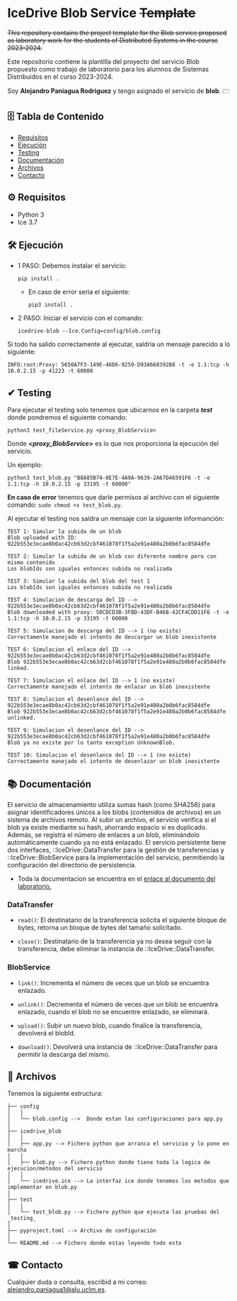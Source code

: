 # IceDrive Blob Service ~~Template~~

~~This repository contains the project template for the Blob service proposed as laboratory work for the students
of Distributed Systems in the course 2023-2024.~~

Este repositorio contiene la plantilla del proyecto del servicio Blob propuesto como trabajo de laboratorio para los alumnos
de Sistemas Distribuidos en el curso 2023-2024.

Soy **Alejandro Paniagua Rodriguez** y tengo asignado el servicio de **blob**. 🗁

##  🗄 Tabla de Contenido

- [Requisitos](#%EF%B8%8F-requisitos)
- [Ejecución](#%EF%B8%8F-ejecución)
- [Testing](#-testing)
- [Documentación](#-documentación)
- [Archivos](#-archivos)
- [Contacto](#-contacto)

## ⚙️ Requisitos

- Python 3
- Ice 3.7

## 🛠️ Ejecución

- 1 PASO: Debemos instalar el servicio:

  `pip install .`
 
  - En caso de error seria el siguiente:

      `pip3 install .`
    
 - 2 PASO: Iniciar el servicio con el comando:

    `icedrive-blob --Ice.Config=config/blob.config`
 
 Si todo ha salido correctamente al ejecutar, saldria un mensaje parecido a lo siguiente:
 
 ```
 INFO:root:Proxy: 5650A7F3-149E-46D6-9259-D93A668392B8 -t -e 1.1:tcp -h 10.0.2.15 -p 41223 -t 60000
 ```

## ✔ Testing

Para ejecutar el testing solo tenemos que ubicarnos en la carpeta **_test_** donde pondremos el siguiente comando:

`python3 test_fileService.py <proxy_BlobService>`

Donde **_<proxy_BlobService>_** es lo que nos proporciona  la ejecución del servicio.

Un ejemplo:

``` 
python3 test_blob.py "B8A85B74-0E7E-4A9A-9639-2A67D46591F6 -t -e 1.1:tcp -h 10.0.2.15 -p 33195 -t 60000"
```

**En caso de error** tenemos que darle permisos al archivo con el siguiente comando: `sudo chmod +x test_blob.py`.

Al ejecutar el testing nos saldra un mensaje con la siguiente informanción:

```
TEST 1: Simular la subida de un blob
Blob uploaded with ID: 922b553e3ecae8b0ac42cb63d2cbf461078f1f5a2e91e480a2b0b6fac8584dfe

TEST 2: Simular la subida de un blob con diferente nombre pero con mismo contenido
Los blobIds son iguales entonces subida no realizada

TEST 3: Simular la subida del blob del test 1
Los blobIds son iguales entonces subida no realizada

TEST 4: Simulacion de descarga del ID --> 922b553e3ecae8b0ac42cb63d2cbf461078f1f5a2e91e480a2b0b6fac8584dfe
Blob downloaded with proxy: 50CDCD3B-3FBD-43DF-B468-42CF4CDD11F6 -t -e 1.1:tcp -h 10.0.2.15 -p 33195 -t 60000

TEST 5: Simulacion de descarga del ID --> 1 (no existe)
Correctamente manejado el intento de descargar un blob inexistente

TEST 6: Simulacion el enlace del ID --> 922b553e3ecae8b0ac42cb63d2cbf461078f1f5a2e91e480a2b0b6fac8584dfe
Blob 922b553e3ecae8b0ac42cb63d2cbf461078f1f5a2e91e480a2b0b6fac8584dfe linked.

TEST 7: Simulacion el enlace del ID --> 1 (no existe)
Correctamente manejado el intento de enlazar un blob inexistente

TEST 8: Simulacion el desenlance del ID --> 922b553e3ecae8b0ac42cb63d2cbf461078f1f5a2e91e480a2b0b6fac8584dfe
Blob 922b553e3ecae8b0ac42cb63d2cbf461078f1f5a2e91e480a2b0b6fac8584dfe unlinked.

TEST 9: Simulacion el desenlance del ID --> 922b553e3ecae8b0ac42cb63d2cbf461078f1f5a2e91e480a2b0b6fac8584dfe
Blob ya no existe por lo tanto exception UnknownBlob.

TEST 10: Simulacion el desenlance del ID --> 1 (no existe)
Correctamente manejado el intento de desenlazar un blob inexistente
```

## 📚 Documentación

El servicio de almacenamiento utiliza sumas hash (como SHA256) para asignar identificadores únicos a los blobs (contenidos de archivos) en un sistema de archivos remoto. Al subir un archivo, el servicio verifica si el blob ya existe mediante su hash, ahorrando espacio si es duplicado. Además, se registra el número de enlaces a un blob, eliminándolo automáticamente cuando ya no está enlazado. El servicio persistente tiene dos interfaces, ::IceDrive::DataTransfer para la gestión de transferencias y ::IceDrive::BlobService para la implementación del servicio, permitiendo la configuración del directorio de persistencia.

- Toda la documentacion se encuentra en el [enlace al documento del laboratorio.](https://campusvirtual.uclm.es/pluginfile.php/446956/mod_resource/content/7/Lab%20P1-rev2.pdf)

### DataTransfer

- `read()`: El destinatario de la transferencia solicita el siguiente bloque de bytes, retorna un bloque de bytes del tamaño solicitado.
  
- `close()`: Destinatario de la transferencia ya no desea seguir con la transferencia, debe eliminar la instancia de ::IceDrive::DataTransfer.

### BlobService

- `link()`: Incrementa el número de veces que un blob se encuentra enlazado.

- `unlink()`: Decrementa el número de veces que un blob se encuentra enlazado, cuando el blob no se encuentre enlazado, se eliminará.

- `upload()`: Subir un nuevo blob, cuando finalice la transferencia, devolverá el blobId.

- `download()`: Devolverá una instancia de ::IceDrive::DataTransfer para permitir la descarga del mismo.

## 📝 Archivos

Tenemos la siguiente estructura:

```
├── config
│   │ 
│   └── blob.config -->  Donde estan las configuraciones para app.py
│   
├── icedrive_blob
│   │
│   ├── app.py --> Fichero python que arranca el servicio y lo pone en marcha
│   │ 
│   ├── blob.py --> Fichero python donde tiene toda la logica de ejecucion/metodos del servicio
│   │  
│   └── icedrive.ice --> La interfaz ice donde tenemos los metodos que implementar en blob.py
│ 
├── test
│   │ 
│   └── test_blob.py --> Fichero python que ejecuta las pruebas del _testing_
│ 
├── pyproject.toml --> Archivo de configuración
│ 
└── README.md --> Fichero donde estas leyendo todo esto

```

## ☎ Contacto

Cualquier duda o consulta, escribid a mi correo: alejandro.paniagua1@alu.uclm.es.
